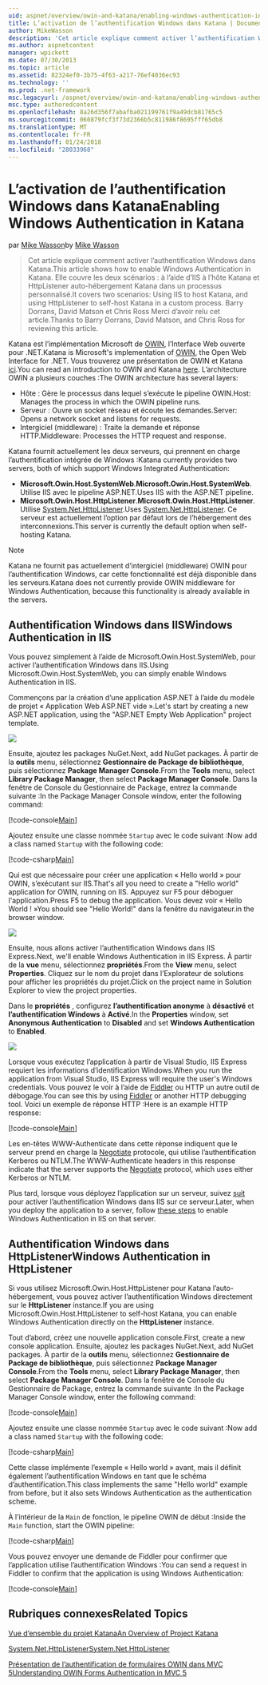 ```yaml
---
uid: aspnet/overview/owin-and-katana/enabling-windows-authentication-in-katana
title: L’activation de l’authentification Windows dans Katana | Documents Microsoft
author: MikeWasson
description: 'Cet article explique comment activer l’authentification Windows dans Katana. Elle couvre les deux scénarios : à l’aide d’IIS à l’hôte Katana et HttpListener auto-hébergement Kat...'
ms.author: aspnetcontent
manager: wpickett
ms.date: 07/30/2013
ms.topic: article
ms.assetid: 82324ef0-3b75-4f63-a217-76ef4036ec93
ms.technology: ''
ms.prod: .net-framework
msc.legacyurl: /aspnet/overview/owin-and-katana/enabling-windows-authentication-in-katana
msc.type: authoredcontent
ms.openlocfilehash: 8a26d356f7abafba021199761f9a49dcb81765c5
ms.sourcegitcommit: 060879fcf3f73d2366b5c811986f8695fff65db8
ms.translationtype: MT
ms.contentlocale: fr-FR
ms.lasthandoff: 01/24/2018
ms.locfileid: "28033968"
---
```

<a name="enabling-windows-authentication-in-katana"></a><span data-ttu-id="82e45-104">L’activation de l’authentification Windows dans Katana</span><span class="sxs-lookup"><span data-stu-id="82e45-104">Enabling Windows Authentication in Katana</span></span>
====================
<span data-ttu-id="82e45-105">par [Mike Wasson](https://github.com/MikeWasson)</span><span class="sxs-lookup"><span data-stu-id="82e45-105">by [Mike Wasson](https://github.com/MikeWasson)</span></span>

> <span data-ttu-id="82e45-106">Cet article explique comment activer l’authentification Windows dans Katana.</span><span class="sxs-lookup"><span data-stu-id="82e45-106">This article shows how to enable Windows Authentication in Katana.</span></span> <span data-ttu-id="82e45-107">Elle couvre les deux scénarios : à l’aide d’IIS à l’hôte Katana et HttpListener auto-hébergement Katana dans un processus personnalisé.</span><span class="sxs-lookup"><span data-stu-id="82e45-107">It covers two scenarios: Using IIS to host Katana, and using HttpListener to self-host Katana in a custom process.</span></span> <span data-ttu-id="82e45-108">Barry Dorrans, David Matson et Chris Ross Merci d’avoir relu cet article.</span><span class="sxs-lookup"><span data-stu-id="82e45-108">Thanks to Barry Dorrans, David Matson, and Chris Ross for reviewing this article.</span></span>


<span data-ttu-id="82e45-109">Katana est l’implémentation Microsoft de [OWIN](http://owin.org/), l’Interface Web ouverte pour .NET.</span><span class="sxs-lookup"><span data-stu-id="82e45-109">Katana is Microsoft's implementation of [OWIN](http://owin.org/), the Open Web Interface for .NET.</span></span> <span data-ttu-id="82e45-110">Vous trouverez une présentation de OWIN et Katana [ici](an-overview-of-project-katana.md).</span><span class="sxs-lookup"><span data-stu-id="82e45-110">You can read an introduction to OWIN and Katana [here](an-overview-of-project-katana.md).</span></span> <span data-ttu-id="82e45-111">L’architecture OWIN a plusieurs couches :</span><span class="sxs-lookup"><span data-stu-id="82e45-111">The OWIN architecture has several layers:</span></span>

- <span data-ttu-id="82e45-112">Hôte : Gère le processus dans lequel s’exécute le pipeline OWIN.</span><span class="sxs-lookup"><span data-stu-id="82e45-112">Host: Manages the process in which the OWIN pipeline runs.</span></span>
- <span data-ttu-id="82e45-113">Serveur : Ouvre un socket réseau et écoute les demandes.</span><span class="sxs-lookup"><span data-stu-id="82e45-113">Server: Opens a network socket and listens for requests.</span></span>
- <span data-ttu-id="82e45-114">Intergiciel (middleware) : Traite la demande et réponse HTTP.</span><span class="sxs-lookup"><span data-stu-id="82e45-114">Middleware: Processes the HTTP request and response.</span></span>

<span data-ttu-id="82e45-115">Katana fournit actuellement les deux serveurs, qui prennent en charge l’authentification intégrée de Windows :</span><span class="sxs-lookup"><span data-stu-id="82e45-115">Katana currently provides two servers, both of which support Windows Integrated Authentication:</span></span>

- <span data-ttu-id="82e45-116">**Microsoft.Owin.Host.SystemWeb**.</span><span class="sxs-lookup"><span data-stu-id="82e45-116">**Microsoft.Owin.Host.SystemWeb**.</span></span> <span data-ttu-id="82e45-117">Utilise IIS avec le pipeline ASP.NET.</span><span class="sxs-lookup"><span data-stu-id="82e45-117">Uses IIS with the ASP.NET pipeline.</span></span>
- <span data-ttu-id="82e45-118">**Microsoft.Owin.Host.HttpListener**.</span><span class="sxs-lookup"><span data-stu-id="82e45-118">**Microsoft.Owin.Host.HttpListener**.</span></span> <span data-ttu-id="82e45-119">Utilise [System.Net.HttpListener](https://msdn.microsoft.com/library/system.net.httplistener.aspx).</span><span class="sxs-lookup"><span data-stu-id="82e45-119">Uses [System.Net.HttpListener](https://msdn.microsoft.com/library/system.net.httplistener.aspx).</span></span> <span data-ttu-id="82e45-120">Ce serveur est actuellement l’option par défaut lors de l’hébergement des interconnexions.</span><span class="sxs-lookup"><span data-stu-id="82e45-120">This server is currently the default option when self-hosting Katana.</span></span>

> [!NOTE]
> <span data-ttu-id="82e45-121">Katana ne fournit pas actuellement d’intergiciel (middleware) OWIN pour l’authentification Windows, car cette fonctionnalité est déjà disponible dans les serveurs.</span><span class="sxs-lookup"><span data-stu-id="82e45-121">Katana does not currently provide OWIN middleware for Windows Authentication, because this functionality is already available in the servers.</span></span>


## <a name="windows-authentication-in-iis"></a><span data-ttu-id="82e45-122">Authentification Windows dans IIS</span><span class="sxs-lookup"><span data-stu-id="82e45-122">Windows Authentication in IIS</span></span>

<span data-ttu-id="82e45-123">Vous pouvez simplement à l’aide de Microsoft.Owin.Host.SystemWeb, pour activer l’authentification Windows dans IIS.</span><span class="sxs-lookup"><span data-stu-id="82e45-123">Using Microsoft.Owin.Host.SystemWeb, you can simply enable Windows Authentication in IIS.</span></span>

<span data-ttu-id="82e45-124">Commençons par la création d’une application ASP.NET à l’aide du modèle de projet « Application Web ASP.NET vide ».</span><span class="sxs-lookup"><span data-stu-id="82e45-124">Let's start by creating a new ASP.NET application, using the "ASP.NET Empty Web Application" project template.</span></span>

![](enabling-windows-authentication-in-katana/_static/image1.png)

<span data-ttu-id="82e45-125">Ensuite, ajoutez les packages NuGet.</span><span class="sxs-lookup"><span data-stu-id="82e45-125">Next, add NuGet packages.</span></span> <span data-ttu-id="82e45-126">À partir de la **outils** menu, sélectionnez **Gestionnaire de Package de bibliothèque**, puis sélectionnez **Package Manager Console**.</span><span class="sxs-lookup"><span data-stu-id="82e45-126">From the **Tools** menu, select **Library Package Manager**, then select **Package Manager Console**.</span></span> <span data-ttu-id="82e45-127">Dans la fenêtre de Console du Gestionnaire de Package, entrez la commande suivante :</span><span class="sxs-lookup"><span data-stu-id="82e45-127">In the Package Manager Console window, enter the following command:</span></span>

[!code-console[Main](enabling-windows-authentication-in-katana/samples/sample1.cmd)]

<span data-ttu-id="82e45-128">Ajoutez ensuite une classe nommée `Startup` avec le code suivant :</span><span class="sxs-lookup"><span data-stu-id="82e45-128">Now add a class named `Startup` with the following code:</span></span>

[!code-csharp[Main](enabling-windows-authentication-in-katana/samples/sample2.cs)]

<span data-ttu-id="82e45-129">Qui est que nécessaire pour créer une application « Hello world » pour OWIN, s’exécutant sur IIS.</span><span class="sxs-lookup"><span data-stu-id="82e45-129">That's all you need to create a "Hello world" application for OWIN, running on IIS.</span></span> <span data-ttu-id="82e45-130">Appuyez sur F5 pour déboguer l'application.</span><span class="sxs-lookup"><span data-stu-id="82e45-130">Press F5 to debug the application.</span></span> <span data-ttu-id="82e45-131">Vous devez voir « Hello World ! »</span><span class="sxs-lookup"><span data-stu-id="82e45-131">You should see "Hello World!"</span></span> <span data-ttu-id="82e45-132">dans la fenêtre du navigateur.</span><span class="sxs-lookup"><span data-stu-id="82e45-132">in the browser window.</span></span>

![](enabling-windows-authentication-in-katana/_static/image2.png)

<span data-ttu-id="82e45-133">Ensuite, nous allons activer l’authentification Windows dans IIS Express.</span><span class="sxs-lookup"><span data-stu-id="82e45-133">Next, we'll enable Windows Authentication in IIS Express.</span></span> <span data-ttu-id="82e45-134">À partir de la **vue** menu, sélectionnez **propriétés**.</span><span class="sxs-lookup"><span data-stu-id="82e45-134">From the **View** menu, select **Properties**.</span></span> <span data-ttu-id="82e45-135">Cliquez sur le nom du projet dans l’Explorateur de solutions pour afficher les propriétés du projet.</span><span class="sxs-lookup"><span data-stu-id="82e45-135">Click on the project name in Solution Explorer to view the project properties.</span></span>

<span data-ttu-id="82e45-136">Dans le **propriétés** , configurez **l’authentification anonyme** à **désactivé** et **l’authentification Windows** à  **Activé**.</span><span class="sxs-lookup"><span data-stu-id="82e45-136">In the **Properties** window, set **Anonymous Authentication** to **Disabled** and set **Windows Authentication** to **Enabled**.</span></span>

![](enabling-windows-authentication-in-katana/_static/image3.png)

<span data-ttu-id="82e45-137">Lorsque vous exécutez l’application à partir de Visual Studio, IIS Express requiert les informations d’identification Windows.</span><span class="sxs-lookup"><span data-stu-id="82e45-137">When you run the application from Visual Studio, IIS Express will require the user's Windows credentials.</span></span> <span data-ttu-id="82e45-138">Vous pouvez le voir à l’aide de [Fiddler](http://fiddler2.com/home) ou HTTP un autre outil de débogage.</span><span class="sxs-lookup"><span data-stu-id="82e45-138">You can see this by using [Fiddler](http://fiddler2.com/home) or another HTTP debugging tool.</span></span> <span data-ttu-id="82e45-139">Voici un exemple de réponse HTTP :</span><span class="sxs-lookup"><span data-stu-id="82e45-139">Here is an example HTTP response:</span></span>

[!code-console[Main](enabling-windows-authentication-in-katana/samples/sample3.cmd?highlight=1,5-6)]

<span data-ttu-id="82e45-140">Les en-têtes WWW-Authenticate dans cette réponse indiquent que le serveur prend en charge la [Negotiate](http://www.ietf.org/rfc/rfc4559.txt) protocole, qui utilise l’authentification Kerberos ou NTLM.</span><span class="sxs-lookup"><span data-stu-id="82e45-140">The WWW-Authenticate headers in this response indicate that the server supports the [Negotiate](http://www.ietf.org/rfc/rfc4559.txt) protocol, which uses either Kerberos or NTLM.</span></span>

<span data-ttu-id="82e45-141">Plus tard, lorsque vous déployez l’application sur un serveur, suivez [suit](https://www.iis.net/configreference/system.webserver/security/authentication/windowsauthentication) pour activer l’authentification Windows dans IIS sur ce serveur.</span><span class="sxs-lookup"><span data-stu-id="82e45-141">Later, when you deploy the application to a server, follow [these steps](https://www.iis.net/configreference/system.webserver/security/authentication/windowsauthentication) to enable Windows Authentication in IIS on that server.</span></span>

## <a name="windows-authentication-in-httplistener"></a><span data-ttu-id="82e45-142">Authentification Windows dans HttpListener</span><span class="sxs-lookup"><span data-stu-id="82e45-142">Windows Authentication in HttpListener</span></span>

<span data-ttu-id="82e45-143">Si vous utilisez Microsoft.Owin.Host.HttpListener pour Katana l’auto-hébergement, vous pouvez activer l’authentification Windows directement sur le **HttpListener** instance.</span><span class="sxs-lookup"><span data-stu-id="82e45-143">If you are using Microsoft.Owin.Host.HttpListener to self-host Katana, you can enable Windows Authentication directly on the **HttpListener** instance.</span></span>

<span data-ttu-id="82e45-144">Tout d’abord, créez une nouvelle application console.</span><span class="sxs-lookup"><span data-stu-id="82e45-144">First, create a new console application.</span></span> <span data-ttu-id="82e45-145">Ensuite, ajoutez les packages NuGet.</span><span class="sxs-lookup"><span data-stu-id="82e45-145">Next, add NuGet packages.</span></span> <span data-ttu-id="82e45-146">À partir de la **outils** menu, sélectionnez **Gestionnaire de Package de bibliothèque**, puis sélectionnez **Package Manager Console**.</span><span class="sxs-lookup"><span data-stu-id="82e45-146">From the **Tools** menu, select **Library Package Manager**, then select **Package Manager Console**.</span></span> <span data-ttu-id="82e45-147">Dans la fenêtre de Console du Gestionnaire de Package, entrez la commande suivante :</span><span class="sxs-lookup"><span data-stu-id="82e45-147">In the Package Manager Console window, enter the following command:</span></span>

[!code-console[Main](enabling-windows-authentication-in-katana/samples/sample4.cmd)]

<span data-ttu-id="82e45-148">Ajoutez ensuite une classe nommée `Startup` avec le code suivant :</span><span class="sxs-lookup"><span data-stu-id="82e45-148">Now add a class named `Startup` with the following code:</span></span>

[!code-csharp[Main](enabling-windows-authentication-in-katana/samples/sample5.cs)]

<span data-ttu-id="82e45-149">Cette classe implémente l’exemple « Hello world » avant, mais il définit également l’authentification Windows en tant que le schéma d’authentification.</span><span class="sxs-lookup"><span data-stu-id="82e45-149">This class implements the same "Hello world" example from before, but it also sets Windows Authentication as the authentication scheme.</span></span>

<span data-ttu-id="82e45-150">À l’intérieur de la `Main` de fonction, le pipeline OWIN de début :</span><span class="sxs-lookup"><span data-stu-id="82e45-150">Inside the `Main` function, start the OWIN pipeline:</span></span>

[!code-csharp[Main](enabling-windows-authentication-in-katana/samples/sample6.cs)]

<span data-ttu-id="82e45-151">Vous pouvez envoyer une demande de Fiddler pour confirmer que l’application utilise l’authentification Windows :</span><span class="sxs-lookup"><span data-stu-id="82e45-151">You can send a request in Fiddler to confirm that the application is using Windows Authentication:</span></span>

[!code-console[Main](enabling-windows-authentication-in-katana/samples/sample7.cmd?highlight=1,4-5)]

## <a name="related-topics"></a><span data-ttu-id="82e45-152">Rubriques connexes</span><span class="sxs-lookup"><span data-stu-id="82e45-152">Related Topics</span></span>

[<span data-ttu-id="82e45-153">Vue d’ensemble du projet Katana</span><span class="sxs-lookup"><span data-stu-id="82e45-153">An Overview of Project Katana</span></span>](an-overview-of-project-katana.md)

[<span data-ttu-id="82e45-154">System.Net.HttpListener</span><span class="sxs-lookup"><span data-stu-id="82e45-154">System.Net.HttpListener</span></span>](https://msdn.microsoft.com/library/system.net.httplistener.aspx)

[<span data-ttu-id="82e45-155">Présentation de l’authentification de formulaires OWIN dans MVC 5</span><span class="sxs-lookup"><span data-stu-id="82e45-155">Understanding OWIN Forms Authentication in MVC 5</span></span>](https://blogs.msdn.com/b/webdev/archive/2013/07/03/understanding-owin-forms-authentication-in-mvc-5.aspx)
